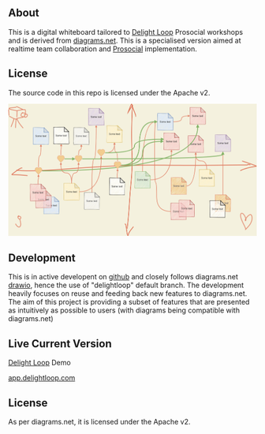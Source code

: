 About
-----
This is a digital whiteboard tailored to [Delight Loop](https://www.delightloop.com) Prosocial workshops and is derived from [diagrams.net](https://app.diagrams.net). This is a specialised version aimed at realtime team collaboration and [Prosocial](https://www.prosocial.world) implementation.


License
-------
The source code in this repo is licensed under the Apache v2.

![Delight Loop Example](delightloop_network.png)


Development
-----------

This is in active developent on [github](https://github.com/internetscooter/delightloop) and closely follows diagrams.net [drawio](https://github.com/jgraph/drawio), hence the use of "delightloop" default branch. The development heavily focuses on reuse and feeding back new features to diagrams.net. The aim of this project is providing a subset of features that are presented as intuitively as possible to users (with diagrams being compatible with diagrams.net)

Live Current Version
--------------------

[Delight Loop](https://internetscooter.github.io/delightloop/src/main/webapp/?ui=min) Demo

[app.delightloop.com](https://app.delightloop.com/) 

License
-------
As per diagrams.net, it is licensed under the Apache v2.

